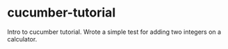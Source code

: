 # cucumber-tutorial
Intro to cucumber tutorial. Wrote a simple test for adding two integers on a calculator.

